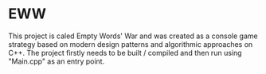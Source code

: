 # EWW
This project is caled Empty Words' War and was created as a console game strategy based on modern design patterns and algorithmic approaches on C++. The project firstly needs to be built / compiled and then run using "Main.cpp" as an entry point.
